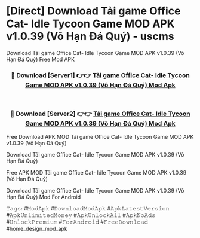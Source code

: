 # [Direct] Download Tải game Office Cat- Idle Tycoon Game MOD APK v1.0.39 (Vô Hạn Đá Quý) - uscms
Download Tải game Office Cat- Idle Tycoon Game MOD APK v1.0.39 (Vô Hạn Đá Quý) Free Mod APK

<div align="center">
<h3>🔴 Download [Server1] 👉👉 <a href="https://apk-comot.site?title=Tải_game_Office_Cat-_Idle_Tycoon_Game_MOD_APK_v1.0.39_(Vô_Hạn_Đá_Quý)">Tải game Office Cat- Idle Tycoon Game MOD APK v1.0.39 (Vô Hạn Đá Quý) Mod Apk</a></h3><br>

<h3>🔴 Download [Server2] 👉👉 <a href="https://apk-comot.site?title=Tải_game_Office_Cat-_Idle_Tycoon_Game_MOD_APK_v1.0.39_(Vô_Hạn_Đá_Quý)">Tải game Office Cat- Idle Tycoon Game MOD APK v1.0.39 (Vô Hạn Đá Quý) Mod Apk</a></h3>
</div>


Free Download APK MOD Tải game Office Cat- Idle Tycoon Game MOD APK v1.0.39 (Vô Hạn Đá Quý)

Download Tải game Office Cat- Idle Tycoon Game MOD APK v1.0.39 (Vô Hạn Đá Quý) 

Free APK MOD Tải game Office Cat- Idle Tycoon Game MOD APK v1.0.39 (Vô Hạn Đá Quý) 

Download Tải game Office Cat- Idle Tycoon Game MOD APK v1.0.39 (Vô Hạn Đá Quý) Mod For Android

𝚃𝚊𝚐𝚜: #𝙼𝚘𝚍𝙰𝚙𝚔 #𝙳𝚘𝚠𝚗𝚕𝚘𝚊𝚍𝙼𝚘𝚍𝙰𝚙𝚔 #𝙰𝚙𝚔𝙻𝚊𝚝𝚎𝚜𝚝𝚅𝚎𝚛𝚜𝚒𝚘𝚗 #𝙰𝚙𝚔𝚄𝚗𝚕𝚒𝚖𝚒𝚝𝚎𝚍𝙼𝚘𝚗𝚎𝚢 #𝙰𝚙𝚔𝚄𝚗𝚕𝚘𝚌𝚔𝙰𝚕𝚕 #𝙰𝚙𝚔𝙽𝚘𝙰𝚍𝚜 #𝚄𝚗𝚕𝚘𝚌𝚔𝙿𝚛𝚎𝚖𝚒𝚞𝚖 #𝙵𝚘𝚛𝙰𝚗𝚍𝚛𝚘𝚒𝚍 #𝙵𝚛𝚎𝚎𝙳𝚘𝚠𝚗𝚕𝚘𝚊𝚍 #home_design_mod_apk